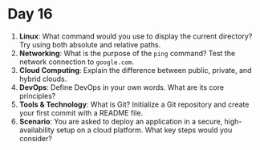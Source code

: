 # Day 16

1. **Linux**: What command would you use to display the current directory? Try using both absolute and relative paths.
2. **Networking**: What is the purpose of the `ping` command? Test the network connection to `google.com`.
3. **Cloud Computing**: Explain the difference between public, private, and hybrid clouds.
4. **DevOps**: Define DevOps in your own words. What are its core principles?
5. **Tools & Technology**: What is Git? Initialize a Git repository and create your first commit with a README file.
6. **Scenario**: You are asked to deploy an application in a secure, high-availability setup on a cloud platform. What key steps would you consider?


